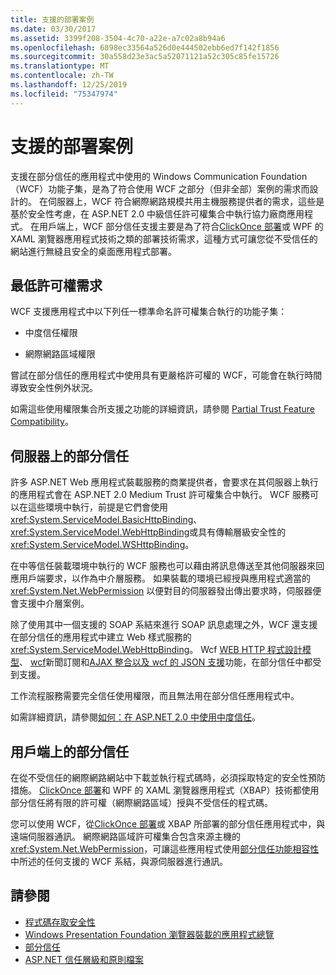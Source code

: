 ```yaml
---
title: 支援的部署案例
ms.date: 03/30/2017
ms.assetid: 3399f208-3504-4c70-a22e-a7c02a8b94a6
ms.openlocfilehash: 6898ec33564a526d0e444502ebb6ed7f142f1856
ms.sourcegitcommit: 30a558d23e3ac5a52071121a52c305c85fe15726
ms.translationtype: MT
ms.contentlocale: zh-TW
ms.lasthandoff: 12/25/2019
ms.locfileid: "75347974"
---
```

# <a name="supported-deployment-scenarios"></a>支援的部署案例

支援在部分信任的應用程式中使用的 Windows Communication Foundation （WCF）功能子集，是為了符合使用 WCF 之部分（但非全部）案例的需求而設計的。 在伺服器上，WCF 符合網際網路規模共用主機服務提供者的需求，這些是基於安全性考慮，在 ASP.NET 2.0 中級信任許可權集合中執行協力廠商應用程式。 在用戶端上，WCF 部分信任支援主要是為了符合[ClickOnce 部署](/visualstudio/deployment/clickonce-security-and-deployment)或 WPF 的 XAML 瀏覽器應用程式技術之類的部署技術需求，這種方式可讓您從不受信任的網站進行無縫且安全的桌面應用程式部署。

## <a name="minimum-permission-requirements"></a>最低許可權需求

WCF 支援應用程式中以下列任一標準命名許可權集合執行的功能子集：

- 中度信任權限

- 網際網路區域權限

嘗試在部分信任的應用程式中使用具有更嚴格許可權的 WCF，可能會在執行時間導致安全性例外狀況。

如需這些使用權限集合所支援之功能的詳細資訊，請參閱 [Partial Trust Feature Compatibility](partial-trust-feature-compatibility.md)。

## <a name="partial-trust-on-the-server"></a>伺服器上的部分信任

許多 ASP.NET Web 應用程式裝載服務的商業提供者，會要求在其伺服器上執行的應用程式會在 ASP.NET 2.0 Medium Trust 許可權集合中執行。 WCF 服務可以在這些環境中執行，前提是它們會使用 <xref:System.ServiceModel.BasicHttpBinding>、<xref:System.ServiceModel.WebHttpBinding>或具有傳輸層級安全性的 <xref:System.ServiceModel.WSHttpBinding>。

在中等信任裝載環境中執行的 WCF 服務也可以藉由將訊息傳送至其他伺服器來回應用戶端要求，以作為中介層服務。 如果裝載的環境已經授與應用程式適當的 <xref:System.Net.WebPermission> 以便對目的伺服器發出傳出要求時，伺服器便會支援中介層案例。

除了使用其中一個支援的 SOAP 系結來進行 SOAP 訊息處理之外，WCF 還支援在部分信任的應用程式中建立 Web 樣式服務的 <xref:System.ServiceModel.WebHttpBinding>。 Wcf [WEB HTTP 程式設計模型](wcf-web-http-programming-model.md)、 [wcf](wcf-syndication.md)新聞訂閱和[AJAX 整合以及 wcf 的 JSON 支援](ajax-integration-and-json-support.md)功能，在部分信任中都受到支援。

工作流程服務需要完全信任使用權限，而且無法用在部分信任應用程式中。

如需詳細資訊，請參閱[如何：在 ASP.NET 2.0 中使用中度信任](https://go.microsoft.com/fwlink/?LinkId=84603)。

## <a name="partial-trust-on-the-client"></a>用戶端上的部分信任

在從不受信任的網際網路網站中下載並執行程式碼時，必須採取特定的安全性預防措施。 [ClickOnce 部署](/visualstudio/deployment/clickonce-security-and-deployment)和 WPF 的 XAML 瀏覽器應用程式（XBAP）技術都使用部分信任將有限的許可權（網際網路區域）授與不受信任的程式碼。

您可以使用 WCF，從[ClickOnce 部署](/visualstudio/deployment/clickonce-security-and-deployment)或 XBAP 所部署的部分信任應用程式中，與遠端伺服器通訊。 網際網路區域許可權集合包含來源主機的 <xref:System.Net.WebPermission>，可讓這些應用程式使用[部分信任功能相容性](partial-trust-feature-compatibility.md)中所述的任何支援的 WCF 系結，與源伺服器進行通訊。

## <a name="see-also"></a>請參閱

- [程式碼存取安全性](../../misc/code-access-security.md)
- [Windows Presentation Foundation 瀏覽器裝載的應用程式總覽](../../wpf/app-development/wpf-xaml-browser-applications-overview.md)
- [部分信任](partial-trust.md)
- [ASP.NET 信任層級和原則檔案](https://docs.microsoft.com/previous-versions/wyts434y(v=vs.140))
